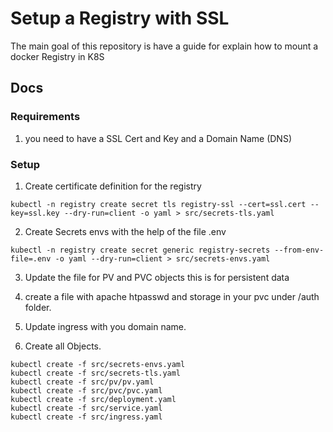 # Setup a Registry with SSL 

The main goal of this repository is have a guide for explain how to mount a docker Registry in K8S

## Docs


### Requirements

1. you need to have a SSL Cert and Key and a Domain Name (DNS)

### Setup

1. Create certificate definition for the registry
```
kubectl -n registry create secret tls registry-ssl --cert=ssl.cert --key=ssl.key --dry-run=client -o yaml > src/secrets-tls.yaml
```
2. Create Secrets envs with the help of the file .env
```
kubectl -n registry create secret generic registry-secrets --from-env-file=.env -o yaml --dry-run=client > src/secrets-envs.yaml
```
3. Update the file for PV and PVC objects this is for persistent data

4. create a file with apache htpasswd and storage in your pvc under /auth folder.

5. Update ingress with you domain name.

6. Create all Objects.
```
kubectl create -f src/secrets-envs.yaml
kubectl create -f src/secrets-tls.yaml
kubectl create -f src/pv/pv.yaml
kubectl create -f src/pvc/pvc.yaml
kubectl create -f src/deployment.yaml
kubectl create -f src/service.yaml
kubectl create -f src/ingress.yaml
```